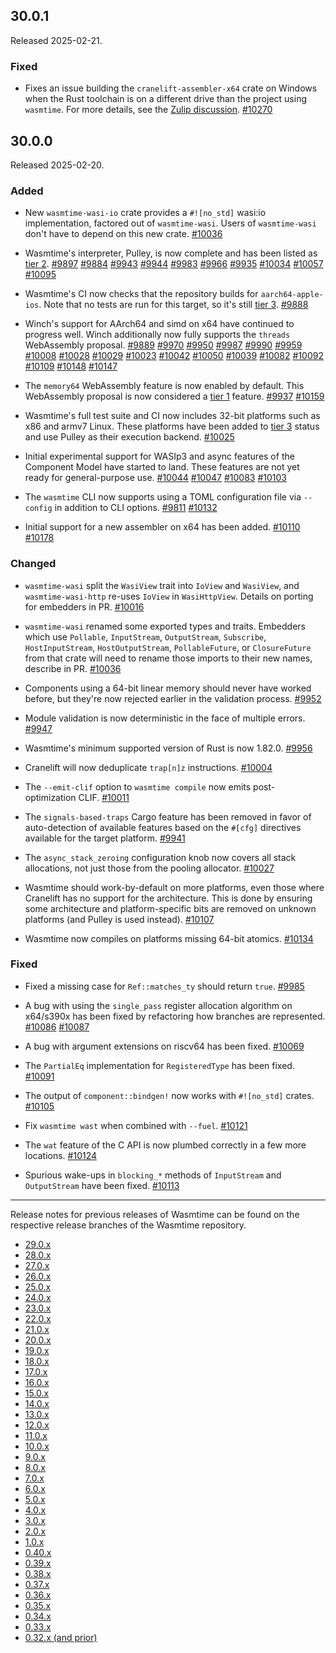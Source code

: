 ## 30.0.1

Released 2025-02-21.

### Fixed

* Fixes an issue building the `cranelift-assembler-x64` crate on Windows
  when the Rust toolchain is on a different drive than the project using
  `wasmtime`. For more details, see the [Zulip discussion]. [#10270]

[Zulip discussion]: https://bytecodealliance.zulipchat.com/#narrow/channel/217126-wasmtime/topic/Wasmtime.2030.20x64.20assembler.20build.20error.20on.20Windows
[#10270]: https://github.com/bytecodealliance/wasmtime/pull/10270

## 30.0.0

Released 2025-02-20.

### Added

* New `wasmtime-wasi-io` crate provides a `#![no_std]` wasi:io implementation,
  factored out of `wasmtime-wasi`. Users of `wasmtime-wasi` don't have to
  depend on this new crate.
  [#10036](https://github.com/bytecodealliance/wasmtime/pull/10036)

* Wasmtime's interpreter, Pulley, is now complete and has been listed as
  [tier 2].
  [#9897](https://github.com/bytecodealliance/wasmtime/pull/9897)
  [#9884](https://github.com/bytecodealliance/wasmtime/pull/9884)
  [#9943](https://github.com/bytecodealliance/wasmtime/pull/9943)
  [#9944](https://github.com/bytecodealliance/wasmtime/pull/9944)
  [#9983](https://github.com/bytecodealliance/wasmtime/pull/9983)
  [#9966](https://github.com/bytecodealliance/wasmtime/pull/9966)
  [#9935](https://github.com/bytecodealliance/wasmtime/pull/9935)
  [#10034](https://github.com/bytecodealliance/wasmtime/pull/10034)
  [#10057](https://github.com/bytecodealliance/wasmtime/pull/10057)
  [#10095](https://github.com/bytecodealliance/wasmtime/pull/10095)

* Wasmtime's CI now checks that the repository builds for `aarch64-apple-ios`.
  Note that no tests are run for this target, so it's still [tier 3].
  [#9888](https://github.com/bytecodealliance/wasmtime/pull/9888)

* Winch's support for AArch64 and simd on x64 have continued to progress
  well. Winch additionally now fully supports the `threads` WebAssembly
  proposal.
  [#9889](https://github.com/bytecodealliance/wasmtime/pull/9889)
  [#9970](https://github.com/bytecodealliance/wasmtime/pull/9970)
  [#9950](https://github.com/bytecodealliance/wasmtime/pull/9950)
  [#9987](https://github.com/bytecodealliance/wasmtime/pull/9987)
  [#9990](https://github.com/bytecodealliance/wasmtime/pull/9990)
  [#9959](https://github.com/bytecodealliance/wasmtime/pull/9959)
  [#10008](https://github.com/bytecodealliance/wasmtime/pull/10008)
  [#10028](https://github.com/bytecodealliance/wasmtime/pull/10028)
  [#10029](https://github.com/bytecodealliance/wasmtime/pull/10029)
  [#10023](https://github.com/bytecodealliance/wasmtime/pull/10023)
  [#10042](https://github.com/bytecodealliance/wasmtime/pull/10042)
  [#10050](https://github.com/bytecodealliance/wasmtime/pull/10050)
  [#10039](https://github.com/bytecodealliance/wasmtime/pull/10039)
  [#10082](https://github.com/bytecodealliance/wasmtime/pull/10082)
  [#10092](https://github.com/bytecodealliance/wasmtime/pull/10092)
  [#10109](https://github.com/bytecodealliance/wasmtime/pull/10109)
  [#10148](https://github.com/bytecodealliance/wasmtime/pull/10148)
  [#10147](https://github.com/bytecodealliance/wasmtime/pull/10147)

* The `memory64` WebAssembly feature is now enabled by default. This WebAssembly
  proposal is now considered a [tier 1] feature.
  [#9937](https://github.com/bytecodealliance/wasmtime/pull/9937)
  [#10159](https://github.com/bytecodealliance/wasmtime/pull/10159)

* Wasmtime's full test suite and CI now includes 32-bit platforms such as x86
  and armv7 Linux. These platforms have been added to [tier 3] status and use
  Pulley as their execution backend.
  [#10025](https://github.com/bytecodealliance/wasmtime/pull/10025)

* Initial experimental support for WASIp3 and async features of the Component
  Model have started to land. These features are not yet ready for
  general-purpose use.
  [#10044](https://github.com/bytecodealliance/wasmtime/pull/10044)
  [#10047](https://github.com/bytecodealliance/wasmtime/pull/10047)
  [#10083](https://github.com/bytecodealliance/wasmtime/pull/10083)
  [#10103](https://github.com/bytecodealliance/wasmtime/pull/10103)

* The `wasmtime` CLI now supports using a TOML configuration file via `--config`
  in addition to CLI options.
  [#9811](https://github.com/bytecodealliance/wasmtime/pull/9811)
  [#10132](https://github.com/bytecodealliance/wasmtime/pull/10132)

* Initial support for a new assembler on x64 has been added.
  [#10110](https://github.com/bytecodealliance/wasmtime/pull/10110)
  [#10178](https://github.com/bytecodealliance/wasmtime/pull/10178)

### Changed

* `wasmtime-wasi` split the `WasiView` trait into `IoView` and `WasiView`, and
  `wasmtime-wasi-http` re-uses `IoView` in `WasiHttpView`. Details on porting
  for embedders in PR.
  [#10016](https://github.com/bytecodealliance/wasmtime/pull/10016)

* `wasmtime-wasi` renamed some exported types and traits. Embedders which use
  `Pollable`, `InputStream`, `OutputStream`, `Subscribe`, `HostInputStream`,
  `HostOutputStream`, `PollableFuture`, or `ClosureFuture` from that crate
  will need to rename those imports to their new names, describe in PR.
  [#10036](https://github.com/bytecodealliance/wasmtime/pull/10036)

* Components using a 64-bit linear memory should never have worked before, but
  they're now rejected earlier in the validation process.
  [#9952](https://github.com/bytecodealliance/wasmtime/pull/9952)

* Module validation is now deterministic in the face of multiple errors.
  [#9947](https://github.com/bytecodealliance/wasmtime/pull/9947)

* Wasmtime's minimum supported version of Rust is now 1.82.0.
  [#9956](https://github.com/bytecodealliance/wasmtime/pull/9956)

* Cranelift will now deduplicate `trap[n]z` instructions.
  [#10004](https://github.com/bytecodealliance/wasmtime/pull/10004)

* The `--emit-clif` option to `wasmtime compile` now emits post-optimization
  CLIF.
  [#10011](https://github.com/bytecodealliance/wasmtime/pull/10011)

* The `signals-based-traps` Cargo feature has been removed in favor of
  auto-detection of available features based on the `#[cfg]` directives
  available for the target platform.
  [#9941](https://github.com/bytecodealliance/wasmtime/pull/9941)

* The `async_stack_zeroing` configuration knob now covers all stack allocations,
  not just those from the pooling allocator.
  [#10027](https://github.com/bytecodealliance/wasmtime/pull/10027)

* Wasmtime should work-by-default on more platforms, even those where Cranelift
  has no support for the architecture. This is done by ensuring some
  architecture and platform-specific bits are removed on unknown platforms (and
  Pulley is used instead).
  [#10107](https://github.com/bytecodealliance/wasmtime/pull/10107)

* Wasmtime now compiles on platforms missing 64-bit atomics.
  [#10134](https://github.com/bytecodealliance/wasmtime/pull/10134)

[tier 1]: https://docs.wasmtime.dev/stability-tiers.html#tier-1
[tier 2]: https://docs.wasmtime.dev/stability-tiers.html#tier-2
[tier 3]: https://docs.wasmtime.dev/stability-tiers.html#tier-3

### Fixed

* Fixed a missing case for `Ref::matches_ty` should return `true`.
  [#9985](https://github.com/bytecodealliance/wasmtime/pull/9985)

* A bug with using the `single_pass` register allocation algorithm on x64/s390x
  has been fixed by refactoring how branches are represented.
  [#10086](https://github.com/bytecodealliance/wasmtime/pull/10086)
  [#10087](https://github.com/bytecodealliance/wasmtime/pull/10087)

* A bug with argument extensions on riscv64 has been fixed.
  [#10069](https://github.com/bytecodealliance/wasmtime/pull/10069)

* The `PartialEq` implementation for `RegisteredType` has been fixed.
  [#10091](https://github.com/bytecodealliance/wasmtime/pull/10091)

* The output of `component::bindgen!` now works with `#![no_std]` crates.
  [#10105](https://github.com/bytecodealliance/wasmtime/pull/10105)

* Fix `wasmtime wast` when combined with `--fuel`.
  [#10121](https://github.com/bytecodealliance/wasmtime/pull/10121)

* The `wat` feature of the C API is now plumbed correctly in a few more
  locations.
  [#10124](https://github.com/bytecodealliance/wasmtime/pull/10124)

* Spurious wake-ups in `blocking_*` methods of `InputStream` and `OutputStream`
  have been fixed.
  [#10113](https://github.com/bytecodealliance/wasmtime/pull/10113)

--------------------------------------------------------------------------------

Release notes for previous releases of Wasmtime can be found on the respective
release branches of the Wasmtime repository.

<!-- ARCHIVE_START -->
* [29.0.x](https://github.com/bytecodealliance/wasmtime/blob/release-29.0.0/RELEASES.md)
* [28.0.x](https://github.com/bytecodealliance/wasmtime/blob/release-28.0.0/RELEASES.md)
* [27.0.x](https://github.com/bytecodealliance/wasmtime/blob/release-27.0.0/RELEASES.md)
* [26.0.x](https://github.com/bytecodealliance/wasmtime/blob/release-26.0.0/RELEASES.md)
* [25.0.x](https://github.com/bytecodealliance/wasmtime/blob/release-25.0.0/RELEASES.md)
* [24.0.x](https://github.com/bytecodealliance/wasmtime/blob/release-24.0.0/RELEASES.md)
* [23.0.x](https://github.com/bytecodealliance/wasmtime/blob/release-23.0.0/RELEASES.md)
* [22.0.x](https://github.com/bytecodealliance/wasmtime/blob/release-22.0.0/RELEASES.md)
* [21.0.x](https://github.com/bytecodealliance/wasmtime/blob/release-21.0.0/RELEASES.md)
* [20.0.x](https://github.com/bytecodealliance/wasmtime/blob/release-20.0.0/RELEASES.md)
* [19.0.x](https://github.com/bytecodealliance/wasmtime/blob/release-19.0.0/RELEASES.md)
* [18.0.x](https://github.com/bytecodealliance/wasmtime/blob/release-18.0.0/RELEASES.md)
* [17.0.x](https://github.com/bytecodealliance/wasmtime/blob/release-17.0.0/RELEASES.md)
* [16.0.x](https://github.com/bytecodealliance/wasmtime/blob/release-16.0.0/RELEASES.md)
* [15.0.x](https://github.com/bytecodealliance/wasmtime/blob/release-15.0.0/RELEASES.md)
* [14.0.x](https://github.com/bytecodealliance/wasmtime/blob/release-14.0.0/RELEASES.md)
* [13.0.x](https://github.com/bytecodealliance/wasmtime/blob/release-13.0.0/RELEASES.md)
* [12.0.x](https://github.com/bytecodealliance/wasmtime/blob/release-12.0.0/RELEASES.md)
* [11.0.x](https://github.com/bytecodealliance/wasmtime/blob/release-11.0.0/RELEASES.md)
* [10.0.x](https://github.com/bytecodealliance/wasmtime/blob/release-10.0.0/RELEASES.md)
* [9.0.x](https://github.com/bytecodealliance/wasmtime/blob/release-9.0.0/RELEASES.md)
* [8.0.x](https://github.com/bytecodealliance/wasmtime/blob/release-8.0.0/RELEASES.md)
* [7.0.x](https://github.com/bytecodealliance/wasmtime/blob/release-7.0.0/RELEASES.md)
* [6.0.x](https://github.com/bytecodealliance/wasmtime/blob/release-6.0.0/RELEASES.md)
* [5.0.x](https://github.com/bytecodealliance/wasmtime/blob/release-5.0.0/RELEASES.md)
* [4.0.x](https://github.com/bytecodealliance/wasmtime/blob/release-4.0.0/RELEASES.md)
* [3.0.x](https://github.com/bytecodealliance/wasmtime/blob/release-3.0.0/RELEASES.md)
* [2.0.x](https://github.com/bytecodealliance/wasmtime/blob/release-2.0.0/RELEASES.md)
* [1.0.x](https://github.com/bytecodealliance/wasmtime/blob/release-1.0.0/RELEASES.md)
* [0.40.x](https://github.com/bytecodealliance/wasmtime/blob/release-0.40.0/RELEASES.md)
* [0.39.x](https://github.com/bytecodealliance/wasmtime/blob/release-0.39.0/RELEASES.md)
* [0.38.x](https://github.com/bytecodealliance/wasmtime/blob/release-0.38.0/RELEASES.md)
* [0.37.x](https://github.com/bytecodealliance/wasmtime/blob/release-0.37.0/RELEASES.md)
* [0.36.x](https://github.com/bytecodealliance/wasmtime/blob/release-0.36.0/RELEASES.md)
* [0.35.x](https://github.com/bytecodealliance/wasmtime/blob/release-0.35.0/RELEASES.md)
* [0.34.x](https://github.com/bytecodealliance/wasmtime/blob/release-0.34.0/RELEASES.md)
* [0.33.x](https://github.com/bytecodealliance/wasmtime/blob/release-0.33.0/RELEASES.md)
* [0.32.x (and prior)](https://github.com/bytecodealliance/wasmtime/blob/release-0.32.0/RELEASES.md)
